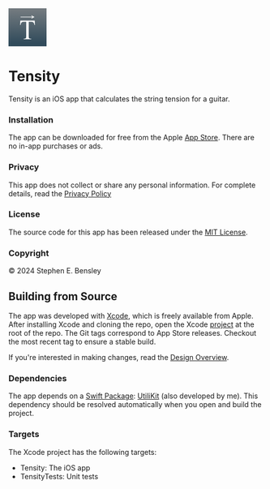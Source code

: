  <img src="docs/app-icon.png" alt="icon" width="75" height="75">

# Tensity

Tensity is an iOS app that calculates the string tension for a guitar.

### Installation

The app can be downloaded for free from the Apple [App Store](https://apps.apple.com/us/app/id1631745251/). There are no in-app purchases or ads.

### Privacy

This app does not collect or share any personal information. For complete details, read the [Privacy Policy](https://stephenbensley.github.io/Tensity/privacy.html)

### License

The source code for this app has been released under the [MIT License](LICENSE).

### Copyright

© 2024 Stephen E. Bensley

## Building from Source

The app was developed with [Xcode](https://developer.apple.com/xcode/), which is freely available from Apple. After installing Xcode and cloning the repo, open the Xcode [project](Tensity.xcodeproj) at the root of the repo. The Git tags correspond to App Store releases. Checkout the most recent tag to ensure a stable build.

If you're interested in making changes, read the [Design Overview](Development.md).

### Dependencies

The app depends on a [Swift Package](https://www.swift.org/packages/): [UtiliKit](https://github.com/stephenbensley/UtiliKit) (also developed by me). This dependency should be resolved automatically when you open and build the project.

### Targets

The Xcode project has the following targets:

- Tensity: The iOS app
- TensityTests: Unit tests
